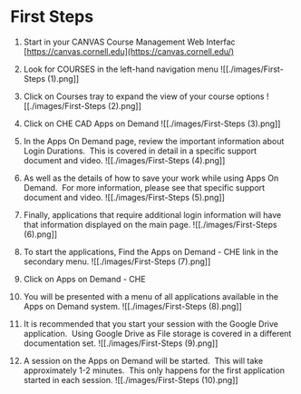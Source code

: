 # First Steps

1. Start in your CANVAS Course Management Web Interfac
	[https://canvas.cornell.edu](https://canvas.cornell.edu/)
2. Look for COURSES in the left-hand navigation menu
	![[./images/First-Steps (1).png]]

3. Click on Courses tray to expand the view of your course options
	![[./images/First-Steps (2).png]]

4. Click on CHE CAD Apps on Demand
	![[./images/First-Steps (3).png]]

5.  In the Apps On Demand page, review the important information about Login Durations.  This is covered in detail in a specific support document and video.
	![[./images/First-Steps (4).png]]

6. As well as the details of how to save your work while using Apps On Demand.  For more information, please see that specific support document and video.
	![[./images/First-Steps (5).png]]

7. Finally, applications that require additional login information will have that information displayed on the main page.
	![[./images/First-Steps (6).png]]

8. To start the applications, Find the Apps on Demand - CHE link in the secondary menu.
	![[./images/First-Steps (7).png]]

9. Click on Apps on Demand - CHE

10. You will be presented with a menu of all applications available in the Apps on Demand system.
	![[./images/First-Steps (8).png]]

11. It is recommended that you start your session with the Google Drive application.  Using Google Drive as File storage is covered in a different documentation set.
	![[./images/First-Steps (9).png]]

12. A session on the Apps on Demand will be started.  This will take approximately 1-2 minutes.  This only happens for the first application started in each session.
	![[./images/First-Steps (10).png]]